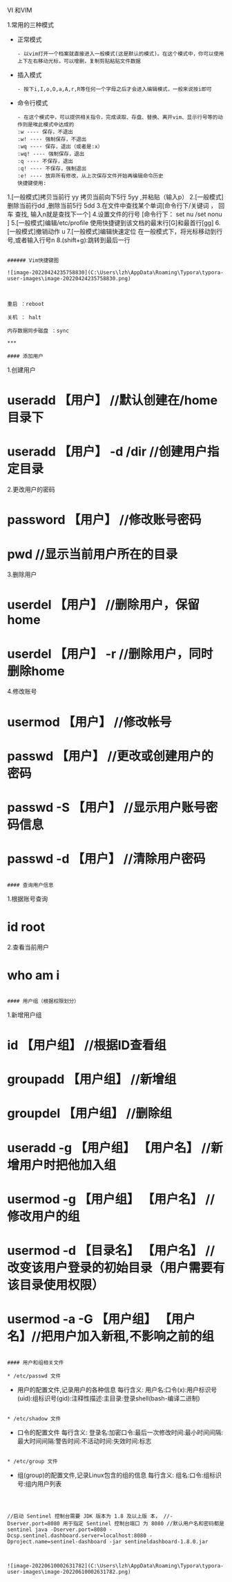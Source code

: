 VI 和VIM 

1.常用的三种模式

* 正常模式

  ```
  - 以vim打开一个档案就直接进入一般模式(这是默认的模式)。在这个模式中，你可以使用上下左右移动光标，可以增删，复制剪贴粘贴文件数据
  ```

* 插入模式

  ```
  - 按下i,I,o,O,a,A,r,R等任何一个字母之后才会进入编辑模式，一般来说按i即可
  ```

* 命令行模式

  ```
  - 在这个模式中，可以提供相关指令，完成读取、存盘、替换、离开vim、显示行号等的动作则是唉此模式中达成的 
  :w ---- 保存，不退出
  :w! ---- 强制保存，不退出
  :wq ---- 保存，退出（或者是:x）
  :wq! ---- 强制保存，退出
  :q ---- 不保存，退出
  :q! ---- 不保存，强制退出
  :e! ---- 放弃所有修改，从上次保存文件开始再编辑命令历史
  快捷键使用:
1.[一般模式]拷贝当前行 yy 拷贝当前向下5行 5yy ,并粘贴（输入p）
  2.[一般模式]删除当前行dd ,删除当前5行 5dd
  3.在文件中查找某个单词[命令行下/关键词 ， 回车 查找, 输入n就是查找下一个]
  4.设置文件的行号 [命令行下： set nu /set nonu ]
  5.[一般模式]编辑/etc/profile  使用快捷键到该文档的最末行[G]和最首行[gg]
  6.[一般模式]撤销动作 u
  7.[一般模式]编辑快速定位 在一般模式下，将光标移动到行号,或者输入行号n
  8.(shift+g):跳转到最后一行
  ```
  
  ###### Vim快捷键图
  
  ![image-20220424235758830](C:\Users\lzh\AppData\Roaming\Typora\typora-user-images\image-20220424235758830.png)



重启 ：reboot

关机 ： halt

内存数据同步磁盘 ：sync

***

#### 添加用户

```
1.创建用户
# useradd 【用户】            //默认创建在/home 目录下
# useradd 【用户】 -d  /dir   //创建用户指定目录
2.更改用户的密码
# password 【用户】 //修改账号密码
# pwd   //显示当前用户所在的目录
3.删除用户
# userdel 【用户】   //删除用户，保留home
# userdel 【用户】 -r  //删除用户，同时删除home
4.修改账号
# usermod 【用户】  //修改帐号
# passwd 【用户】  //更改或创建用户的密码
# passwd -S 【用户】  //显示用户账号密码信息
# passwd -d 【用户】   //清除用户密码
```

#### 查询用户信息

```
1.根据账号查询
# id root
2.查看当前用户
# who am i
```

#### 用户组（根据权限划分）

```
1.新增用户组
# id 【用户组】  //根据ID查看组
# groupadd 【用户组】 //新增组
# groupdel 【用户组】 //删除组
# useradd -g 【用户组】 【用户名】 //新增用户时把他加入组
# usermod -g 【用户组】 【用户名】 //修改用户的组
# usermod -d 【目录名】 【用户名】 //改变该用户登录的初始目录（用户需要有该目录使用权限）
# usermod -a -G 【用户组】 【用户名】//把用户加入新租,不影响之前的组
```

#### 用户和组相关文件

* /etc/passwd 文件

  ```
  - 用户的配置文件,记录用户的各种信息
  每行含义:
  用户名:口令(x):用户标识号(uid):组标识号(gid):注释性描述:主目录:登录shell(bash-编译二进制)
  ```

* /etc/shadow 文件

  ```
  - 口令的配置文件
  每行含义:
  登录名:加密口令:最后一次修改时间:最小时间间隔:最大时间间隔:警告时间:不活动时间:失效时间:标志
  ```

* /etc/group 文件

  ```
  - 组(group)的配置文件,记录Linux包含的组的信息
  每行含义:
  组名:口令:组标识号:组内用户列表
  ```

  

//启动 Sentinel 控制台需要 JDK 版本为 1.8 及以上版 本， //-Dserver.port=8080 ⽤于指定 Sentinel 控制台端⼝ 为 8080 //默认⽤户名和密码都是 sentinel java -Dserver.port=8080 - Dcsp.sentinel.dashboard.server=localhost:8080 - Dproject.name=sentinel-dashboard -jar sentineldashboard-1.8.0.jar



![image-20220610002631782](C:\Users\lzh\AppData\Roaming\Typora\typora-user-images\image-20220610002631782.png)